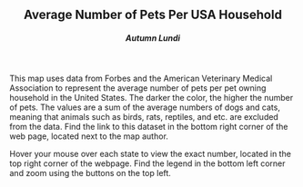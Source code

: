 ## <center> Average Number of Pets Per USA Household </center>
##### <center>Autumn Lundi<center>
<br>


This map uses data from Forbes and the American Veterinary Medical Association to represent the average number of pets per pet owning household in the United States. The darker the color, the higher the number of pets. The values are a sum of the average numbers of dogs and cats, meaning that animals such as birds, rats, reptiles, and etc. are excluded from the data. Find the link to this dataset in the bottom right corner of the web page, located next to the map author. 

Hover your mouse over each state to view the exact number, located in the top right corner of the webpage. Find the legend in the bottom left corner and zoom using the buttons on the top left. 